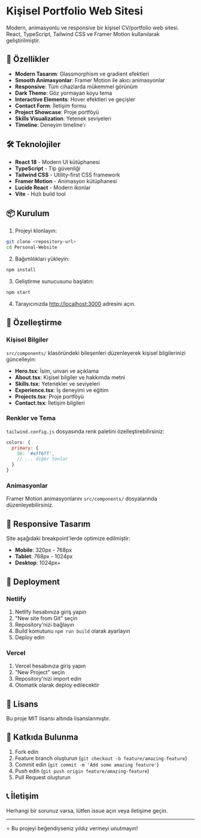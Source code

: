 # Kişisel Portfolio Web Sitesi

Modern, animasyonlu ve responsive bir kişisel CV/portfolio web sitesi. React, TypeScript, Tailwind CSS ve Framer Motion kullanılarak geliştirilmiştir.

## 🚀 Özellikler

- **Modern Tasarım**: Glassmorphism ve gradient efektleri
- **Smooth Animasyonlar**: Framer Motion ile akıcı animasyonlar
- **Responsive**: Tüm cihazlarda mükemmel görünüm
- **Dark Theme**: Göz yormayan koyu tema
- **Interactive Elements**: Hover efektleri ve geçişler
- **Contact Form**: İletişim formu
- **Project Showcase**: Proje portföyü
- **Skills Visualization**: Yetenek seviyeleri
- **Timeline**: Deneyim timeline'ı

## 🛠️ Teknolojiler

- **React 18** - Modern UI kütüphanesi
- **TypeScript** - Tip güvenliği
- **Tailwind CSS** - Utility-first CSS framework
- **Framer Motion** - Animasyon kütüphanesi
- **Lucide React** - Modern ikonlar
- **Vite** - Hızlı build tool

## 📦 Kurulum

1. Projeyi klonlayın:
```bash
git clone <repository-url>
cd Personal-Website
```

2. Bağımlılıkları yükleyin:
```bash
npm install
```

3. Geliştirme sunucusunu başlatın:
```bash
npm start
```

4. Tarayıcınızda [http://localhost:3000](http://localhost:3000) adresini açın.

## 🎨 Özelleştirme

### Kişisel Bilgiler
`src/components/` klasöründeki bileşenleri düzenleyerek kişisel bilgilerinizi güncelleyin:

- **Hero.tsx**: İsim, unvan ve açıklama
- **About.tsx**: Kişisel bilgiler ve hakkımda metni
- **Skills.tsx**: Yetenekler ve seviyeleri
- **Experience.tsx**: İş deneyimi ve eğitim
- **Projects.tsx**: Proje portföyü
- **Contact.tsx**: İletişim bilgileri

### Renkler ve Tema
`tailwind.config.js` dosyasında renk paletini özelleştirebilirsiniz:

```javascript
colors: {
  primary: {
    50: '#eff6ff',
    // ... diğer tonlar
  }
}
```

### Animasyonlar
Framer Motion animasyonlarını `src/components/` dosyalarında düzenleyebilirsiniz.

## 📱 Responsive Tasarım

Site aşağıdaki breakpoint'lerde optimize edilmiştir:
- **Mobile**: 320px - 768px
- **Tablet**: 768px - 1024px
- **Desktop**: 1024px+

## 🚀 Deployment

### Netlify
1. Netlify hesabınıza giriş yapın
2. "New site from Git" seçin
3. Repository'nizi bağlayın
4. Build komutunu `npm run build` olarak ayarlayın
5. Deploy edin

### Vercel
1. Vercel hesabınıza giriş yapın
2. "New Project" seçin
3. Repository'nizi import edin
4. Otomatik olarak deploy edilecektir

## 📄 Lisans

Bu proje MIT lisansı altında lisanslanmıştır.

## 🤝 Katkıda Bulunma

1. Fork edin
2. Feature branch oluşturun (`git checkout -b feature/amazing-feature`)
3. Commit edin (`git commit -m 'Add some amazing feature'`)
4. Push edin (`git push origin feature/amazing-feature`)
5. Pull Request oluşturun

## 📞 İletişim

Herhangi bir sorunuz varsa, lütfen issue açın veya iletişime geçin.

---

⭐ Bu projeyi beğendiyseniz yıldız vermeyi unutmayın! 